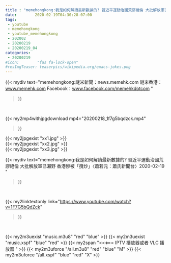 ```yaml
---
title : "memehongkong:我是如何解讀最新數據的? 習近平運動治國荒謬絕倫 大批解放軍已瀨野 香港慘被「攬炒」〈蕭若元：蕭氏新聞台〉2020-02-19 "
date:        2020-02-19T04:30:28-07:00
tags:
 - youtube
 - memehongkong
 - youtube_memehongkong
 - 202002
 - 20200219
 - 20200219_04
categories:
 - 20200219
#icon:        "fas fa-lock-open"
#resImgTeaser: teaserpics/wikipedia.org/emacs-jokes.png
---
```


{{< mydiv text="memehongkong:謎米新聞：news.memehk.com 謎米香港： www.memehk.com Facebook：www.facebook.com/memehkdotcom "
>}}
<br>


{{< my2mp4withjpgdownload mp4="20200218_1f7g5bqdzck.mp4"
>}}

{{< my2jpgexist "xx1.jpg" >}}<br>
{{< my2jpgexist "xx2.jpg" >}}<br>
{{< my2jpgexist "xx3.jpg" >}}<br>



{{< mydiv text="memehongkong:我是如何解讀最新數據的? 習近平運動治國荒謬絕倫 大批解放軍已瀨野 香港慘被「攬炒」〈蕭若元：蕭氏新聞台〉2020-02-19 "
>}}
<br>

{{< my2linktextonly link="https://www.youtube.com/watch?v=1F7G5bQdZck"
>}}


<br>

{{< my2m3uexist "music.m3u8" "red"  "blue" >}} {{< my2m3uexist "music.xspf" "blue" "red"  >}} {{< my2span "<<<=== IPTV 播放器或者 VLC 播放器 " >}} {{< my2m3uforce "/all.m3u8" "red"  "blue" "M" >}} {{< my2m3uforce "/all.xspf" "blue" "red"  "X" >}} 
